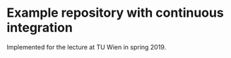 # Example repository with continuous integration

Implemented for the lecture at TU Wien in spring 2019.
